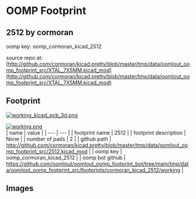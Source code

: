 # OOMP Footprint  
## 2512  by cormoran  
  
oomp key: oomp_cormoran_kicad_2512  
  
source repo at: [http://github.com/cormoran/kicad.pretty/blob/master/tmp/data/oomlout_oomp_footprint_src/XTAL_7X5MM.kicad_mod](http://github.com/cormoran/kicad.pretty/blob/master/tmp/data/oomlout_oomp_footprint_src/XTAL_7X5MM.kicad_mod)  
## Footprint  
  
[![working_kicad_pcb_3d.png](working_kicad_pcb_3d_600.png)](working_kicad_pcb_3d.png)  
  
[![working.png](working_600.png)](working.png)  
| name | value | 
| --- | --- | 
| footprint name | 2512 | 
| footprint description | None | 
| number of pads | 2 | 
| github path | http://github.com/cormoran/kicad.pretty/blob/master/tmp/data/oomlout_oomp_footprint_src/2512.kicad_mod | 
| oomp key | oomp_cormoran_kicad_2512 | 
| oomp bot github | https://github.com/oomlout/oomlout_oomp_footprint_bot/tree/main/tmp/data/oomlout_oomp_footprint_src/footprints/cormoran_kicad_2512/working | 
## Images  
